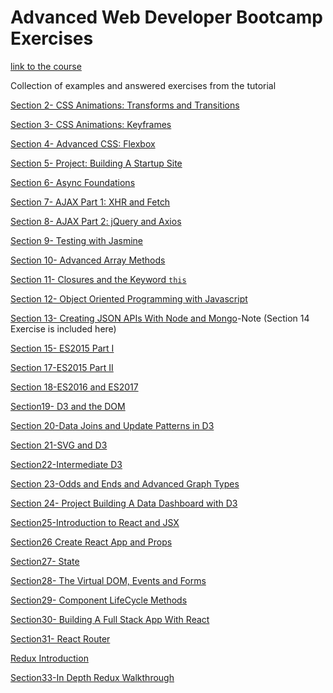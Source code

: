 <h1>Advanced Web Developer Bootcamp Exercises</h1>
<p><a href="https://www.udemy.com/the-advanced-web-developer-bootcamp">link to the course</a></p>

<p>Collection of examples and answered exercises from the tutorial</p>

<p><a href="./Section2-CSS-Animations-Transforms and Transitions/">Section 2- CSS Animations: Transforms and Transitions</a></p>
<p><a href="./Section3-CSS-Animations-Keyframes/">Section 3- CSS Animations: Keyframes</a></p>
<p><a href="./Section4-AdvancedCSS-Flexbox/">Section 4- Advanced CSS: Flexbox</a></p>
<p><a href="./Section5-Project-Building-A-Startup-Site/">Section 5- Project: Building A Startup Site</a></p>
<p><a href="./Section6-Async-Foundations/">Section 6- Async Foundations</a></p>
<p><a href="./Section7-AJAX-Part1-XHR-and-Fetch/">Section 7- AJAX Part 1: XHR and Fetch</a></p>
<p><a href="./Section8-AJAX-Part2-jQuery-and-Axios">Section 8- AJAX Part 2: jQuery and Axios</a></p>
<p><a href="./Section9-Testing-with-Jasmine/">Section 9- Testing with Jasmine</a></p>
<p><a href="./Section10-Advanced-Array-Methods/">Section 10- Advanced Array Methods</a></p>
<p><a href="./Section11-Closures-and-the-Keyword-this/">Section 11- Closures and the Keyword <code>this</code></a></p>
<p><a href="./Section12-Object-Oriented-Programming-with-Javascript/">Section 12- Object Oriented Programming with Javascript</a></p>
<p><a href="./Section13-Creating-JSON-APIs-With-Node-and-Mongo/">Section 13- Creating JSON APIs With Node and Mongo</a>-Note (Section 14 Exercise is included here)</p>
<p><a href="./Section15-ES2015-Part-1/">Section 15- ES2015 Part I</a></p>
<p><a href="./Section17-ES2015-Part-2/">Section 17-ES2015 Part II</a></p>
<p><a href="./Section18-ES2016-and-ES2017/">Section 18-ES2016 and ES2017</a></p>
<p><a href="./Section19-D3-and-the-DOM/">Section19- D3 and the DOM</a></p>
<p><a href="./Section20-Data-Joins-and-Update-Patterns-in-D3/">Section 20-Data Joins and Update Patterns in D3</a></p>
<p><a href="./Section21-SVG-and-D3/">Section 21-SVG and D3</a></p>
<p><a href="./Section22-Intermediate-D3/">Section22-Intermediate D3</a></p>
<p><a href="./Section23-D3-Odds-and-Ends-and-Advanced-Graph-Types/">Section 23-Odds and Ends and Advanced Graph Types</a></p>
<p><a href="./Section24-Project-Building-a-Data-Dashboard-with-D3/">Section 24- Project Building A Data Dashboard with D3</a></p>
<p><a href="./Section25-Introduction-to-React-and-JSX/">Section25-Introduction to React and JSX</a></p>
<p><a href="./Section26-Create-React-App-and-Props/">Section26 Create React App and Props</a></p>
<p><a href="./Section27-State/">Section27- State</a></p>
<p><a href="./Section28-The-Virtual-DOM-Events-and-Forms/">Section28- The Virtual DOM, Events and Forms</a></p>
<p><a href="./Section29-Component-LifeCycle-Methods/">Section29- Component LifeCycle Methods</a></p>
<p><a href="./Section30-Building-A-FullStack-App-With-React/">Section30- Building A Full Stack App With React</a></p>
<p><a href="./Section31-React-Router/">Section31- React Router</a></p>
<p><a href="./Section32-Redux-Introduction/">Redux Introduction</a></p>
<p><a href="./Section33-In-Depth-Redux-Code-Walkthrough/">Section33-In Depth Redux Walkthrough</a></p>